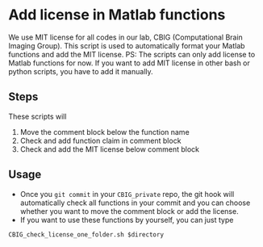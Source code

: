 # Add license in Matlab functions
We use MIT license for all codes in our lab, CBIG (Computational Brain Imaging Group). This script is used to automatically format your Matlab functions and add the MIT license.
PS: The scripts can only add license to Matlab functions for now. If you want to add MIT license in other bash or python scripts, you have to add it manually.

## Steps 
These scripts will   
1) Move the comment block below the function name  
2) Check and add function claim in comment block  
3) Check and add the MIT license below comment block

## Usage
* Once you `git commit` in your `CBIG_private` repo, the git hook will automatically check all functions in your commit and you can choose whether you want to move the comment block or add the license. 
* If you want to use these functions by yourself, you can just type 
```
CBIG_check_license_one_folder.sh $directory
```



